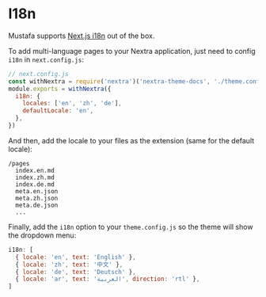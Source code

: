 # I18n

Mustafa supports [Next.js i18n](https://nextjs.org/docs/advanced-features/i18n-routing) out of the box.

To add multi-language pages to your Nextra application, just need to config `i18n` in `next.config.js`:

```js
// next.config.js
const withNextra = require('nextra')('nextra-theme-docs', './theme.config.js')
module.exports = withNextra({
  i18n: {
    locales: ['en', 'zh', 'de'],
    defaultLocale: 'en',
  },
})
```

And then, add the locale to your files as the extension (same for the default locale):

```
/pages
  index.en.md
  index.zh.md
  index.de.md
  meta.en.json
  meta.zh.json
  meta.de.json
  ...
```

Finally, add the `i18n` option to your `theme.config.js` so the theme will show the dropdown menu:

```jsx
i18n: [
  { locale: 'en', text: 'English' },
  { locale: 'zh', text: '中文' },
  { locale: 'de', text: 'Deutsch' },
  { locale: 'ar', text: 'العربية', direction: 'rtl' },
]
```
